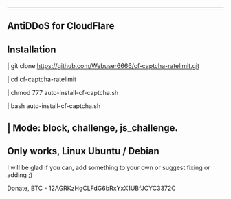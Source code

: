 -----------------------
AntiDDoS for CloudFlare
-----------------------

Installation
--------------------------------
| git clone https://github.com/Webuser6666/cf-captcha-ratelimit.git

| cd cf-captcha-ratelimit

| chmod 777 auto-install-cf-captcha.sh

| bash auto-install-cf-captcha.sh

| Mode: block, challenge, js_challenge.
--------------------------------
Only works, Linux Ubuntu / Debian
--------------------------------
I will be glad if you can, add something to your own or suggest fixing or adding ;)

Donate, BTC - 12AGRKzHgCLFdG6bRxYxX1UBfJCYC3372C
